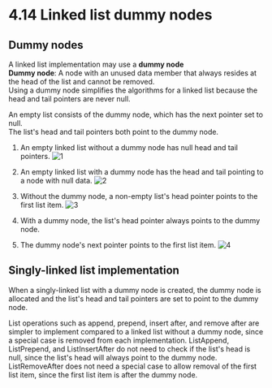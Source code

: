 # 4.14 Linked list dummy nodes

## Dummy nodes
A linked list implementation may use a **dummy node**   
**Dummy node**: A node with an unused data member that always resides at the head of the list and cannot be removed.   
Using a dummy node simplifies the algorithms for a linked list because the head and tail pointers are never null.   

An empty list consists of the dummy node, which has the next pointer set to null.   
The list's head and tail pointers both point to the dummy node.

1. An empty linked list without a dummy node has null head and tail pointers.
![1](https://github.com/ijaejun1025/CIS223-Algorithms/assets/154036705/13f4214b-7d33-4b2f-9076-8098d27afedd)

2. An empty linked list with a dummy node has the head and tail pointing to a node with null data.
![2](https://github.com/ijaejun1025/CIS223-Algorithms/assets/154036705/d278e984-26ec-4e59-bf61-058ee90ac1f9)

3. Without the dummy node, a non-empty list's head pointer points to the first list item.
![3](https://github.com/ijaejun1025/CIS223-Algorithms/assets/154036705/a6981c52-c84d-4126-8155-cd5ea80def62)

4. With a dummy node, the list's head pointer always points to the dummy node.
5. The dummy node's next pointer points to the first list item.
![4](https://github.com/ijaejun1025/CIS223-Algorithms/assets/154036705/295f987b-8ed2-4f15-868c-f7f86aac2b5a)

## Singly-linked list implementation
When a singly-linked list with a dummy node is created, the dummy node is allocated and the list's head and tail pointers are set to point to the dummy node.

List operations such as append, prepend, insert after, and remove after are simpler to implement compared to a linked list without a dummy node, since a special case is removed from each implementation. ListAppend, ListPrepend, and ListInsertAfter do not need to check if the list's head is null, since the list's head will always point to the dummy node. ListRemoveAfter does not need a special case to allow removal of the first list item, since the first list item is after the dummy node.

